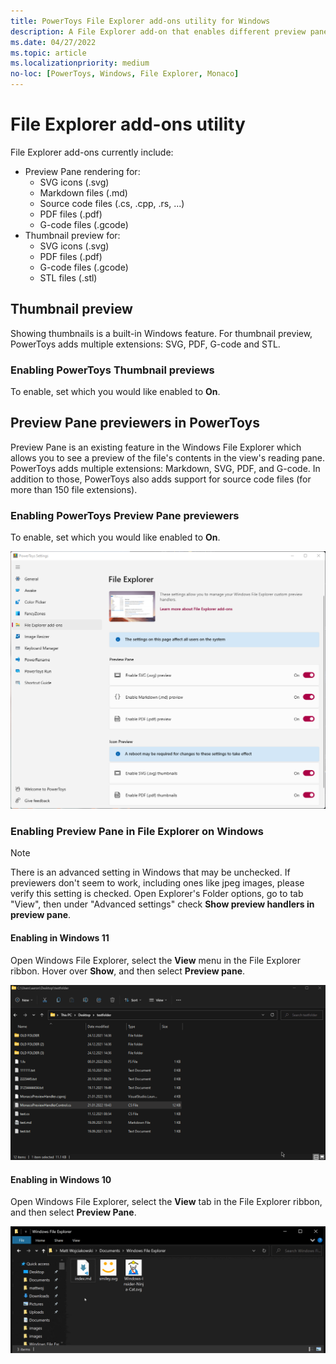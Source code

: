 ```yaml
---
title: PowerToys File Explorer add-ons utility for Windows
description: A File Explorer add-on that enables different preview pane and thumbnail renderers for different file types.
ms.date: 04/27/2022
ms.topic: article
ms.localizationpriority: medium
no-loc: [PowerToys, Windows, File Explorer, Monaco]
---
```


# File Explorer add-ons utility

File Explorer add-ons currently include:

- Preview Pane rendering for:
  - SVG icons (.svg)
  - Markdown files (.md)
  - Source code files (.cs, .cpp, .rs, ...)
  - PDF files (.pdf)
  - G-code files (.gcode)
- Thumbnail preview for:
  - SVG icons (.svg)
  - PDF files (.pdf)
  - G-code files (.gcode)
  - STL files (.stl)


## Thumbnail preview

Showing thumbnails is a built-in Windows feature. For thumbnail preview, PowerToys adds multiple extensions: SVG, PDF, G-code and STL.

### Enabling PowerToys Thumbnail previews

To enable, set which you would like enabled to **On**.

## Preview Pane previewers in PowerToys

Preview Pane is an existing feature in the Windows File Explorer which allows you to see a preview of the file's contents in the view's reading pane. PowerToys adds multiple extensions: Markdown, SVG, PDF, and G-code. In addition to those, PowerToys also adds support for source code files (for more than 150 file extensions).

### Enabling PowerToys Preview Pane previewers

To enable, set which you would like enabled to **On**.

![PowerToys Settings Enable File Explorer screenshot.](../images/powertoys-settings-fileexplorer.png)

### Enabling Preview Pane in File Explorer on Windows

> [!NOTE]
> There is an advanced setting in Windows that may be unchecked. If previewers don't seem to work, including ones like jpeg images, please verify this setting is checked. Open Explorer's Folder options, go to tab "View", then under "Advanced settings" check **Show preview handlers in preview pane**.

#### Enabling in Windows 11
Open Windows File Explorer, select the **View** menu in the File Explorer ribbon. Hover over **Show**, and then select **Preview pane**.

![PowerToys Preview Pane demo for Windows 11.](../images/powertoys-fileexplorer-win11.gif)

#### Enabling in Windows 10

Open Windows File Explorer, select the **View** tab in the File Explorer ribbon, and then select **Preview Pane**.

![PowerToys Preview Pane demo for Windows 10.](../images/powertoys-fileexplorer.gif)

